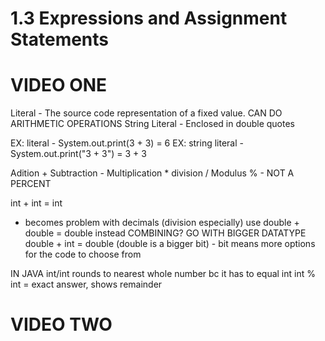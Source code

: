 # 1.3 Expressions and Assignment Statements

# VIDEO ONE
Literal - The source code representation of a fixed value. CAN DO ARITHMETIC OPERATIONS
String Literal - Enclosed in double quotes

EX: literal - System.out.print(3 + 3) = 6
EX: string literal - System.out.print("3 + 3") = 3 + 3


Adition +
Subtraction -
Multiplication *
division /
Modulus % 
    - NOT A PERCENT

int + int = int
- becomes problem with decimals (division especially)
use double + double = double instead
COMBINING? GO WITH BIGGER DATATYPE
double + int = double
(double is a bigger bit) - bit means more options for the code to choose from

IN JAVA
int/int rounds to nearest whole number bc it has to equal int
int % int = exact answer, shows remainder

# VIDEO TWO
